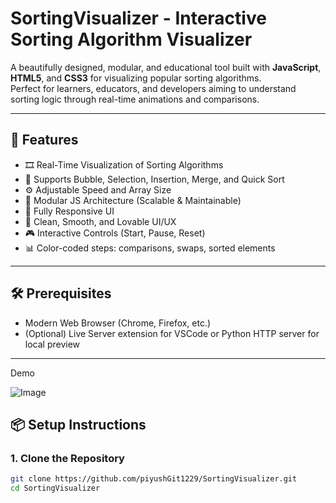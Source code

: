 # SortingVisualizer - Interactive Sorting Algorithm Visualizer

A beautifully designed, modular, and educational tool built with **JavaScript**, **HTML5**, and **CSS3** for visualizing popular sorting algorithms.  
Perfect for learners, educators, and developers aiming to understand sorting logic through real-time animations and comparisons.

---

## 🚀 Features

- 🎞️ Real-Time Visualization of Sorting Algorithms
- 🔄 Supports Bubble, Selection, Insertion, Merge, and Quick Sort
- ⚙️ Adjustable Speed and Array Size
- 🧩 Modular JS Architecture (Scalable & Maintainable)
- 📱 Fully Responsive UI
- 🌈 Clean, Smooth, and Lovable UI/UX
- 🎮 Interactive Controls (Start, Pause, Reset)
- 📊 Color-coded steps: comparisons, swaps, sorted elements

---

## 🛠️ Prerequisites

- Modern Web Browser (Chrome, Firefox, etc.)
- (Optional) Live Server extension for VSCode or Python HTTP server for local preview

---

Demo 

![Image](https://github.com/user-attachments/assets/373fed4b-4bcd-40ad-8ce6-ddcebd530d17)

## 📦 Setup Instructions

### 1. Clone the Repository

```sh
git clone https://github.com/piyushGit1229/SortingVisualizer.git
cd SortingVisualizer


